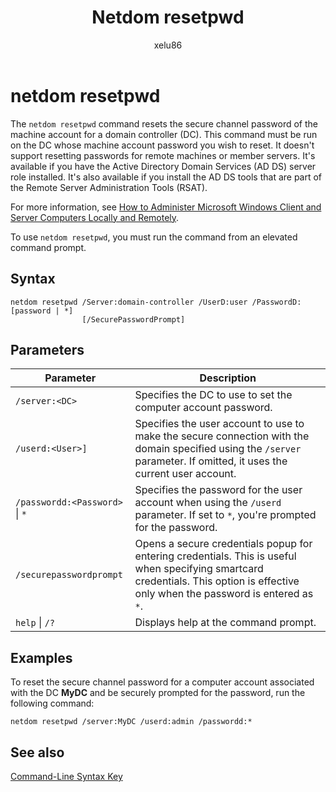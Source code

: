 ﻿---
title: Netdom resetpwd
description: Netdom resetpwd is a command-line utility that resets the computer account password for a domain controller in Windows Server.
ms.topic: reference
ms.author: alalve
author: xelu86
ms.date: 06/09/2025
---

# netdom resetpwd

The `netdom resetpwd` command resets the secure channel password of the machine account for a domain controller (DC). This command must be run on the DC whose machine account password you wish to reset. It doesn't support resetting passwords for remote machines or member servers. It's available if you have the Active Directory Domain Services (AD DS) server role installed. It's also available if you install the AD DS tools that are part of the Remote Server Administration Tools (RSAT).

For more information, see [How to Administer Microsoft Windows Client and Server Computers Locally and Remotely](/previous-versions/windows/it-pro/windows-server-2008-R2-and-2008/ee649281(v=ws.10)).

To use `netdom resetpwd`, you must run the command from an elevated command prompt.

## Syntax

```
netdom resetpwd /Server:domain-controller /UserD:user /PasswordD:[password | *]
                [/SecurePasswordPrompt]
```

## Parameters

| Parameter | Description |
|---|---|
| `/server:<DC>` | Specifies the DC to use to set the computer account password. |
| `/userd:<User>]` | Specifies the user account to use to make the secure connection with the domain specified using the `/server` parameter. If omitted, it uses the current user account. |
| `/passwordd:<Password>` \| `*` | Specifies the password for the user account when using the `/userd` parameter. If set to `*`, you're prompted for the password. |
| `/securepasswordprompt` | Opens a secure credentials popup for entering credentials. This is useful when specifying smartcard credentials. This option is effective only when the password is entered as `*`. |
| `help` \| `/?` | Displays help at the command prompt. |

## Examples

To reset the secure channel password for a computer account associated with the DC **MyDC** and be securely prompted for the password, run the following command:

```
netdom resetpwd /server:MyDC /userd:admin /passwordd:*
```

## See also

[Command-Line Syntax Key](command-line-syntax-key.md)
